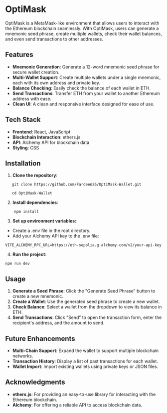 # OptiMask

OptiMask is a MetaMask-like environment that allows users to interact with the Ethereum blockchain seamlessly. With OptiMask, users can generate a mnemonic seed phrase, create multiple wallets, check their wallet balances, and even send transactions to other addresses.

## Features

- **Mnemonic Generation**: Generate a 12-word mnemonic seed phrase for secure wallet creation.
- **Multi-Wallet Support**: Create multiple wallets under a single mnemonic, each with its own address and private key.
- **Balance Checking**: Easily check the balance of each wallet in ETH.
- **Send Transactions**: Transfer ETH from your wallet to another Ethereum address with ease.
- **Clean UI**: A clean and responsive interface designed for ease of use.

## Tech Stack

- **Frontend**: React, JavaScript
- **Blockchain Interaction**: ethers.js
- **API**: Alchemy API for blockchain data
- **Styling**: CSS

## Installation

1. **Clone the repository**:
```
   git clone https://github.com/Fardeen26/OptiMask-Wallet.git
```
```
   cd OptiMask-Wallet
```

2. **Install dependencies**:
```
    npm install
```

3. **Set up environment variables:**:
- Create a .env file in the root directory.
- Add your Alchemy API key to the .env file:
```
VITE_ALCHEMY_RPC_URL=https://eth-sepolia.g.alchemy.com/v2/your-api-key
```

4. **Run the project**:
```
npm run dev
```

## Usage
1. **Generate a Seed Phrase**: Click the "Generate Seed Phrase" button to create a new mnemonic.
2. **Create a Wallet**: Use the generated seed phrase to create a new wallet.
3. **Check Balance**: Select a wallet from the dropdown to view its balance in ETH.
4. **Send Transactions**: Click "Send" to open the transaction form, enter the recipient's address, and the amount to send.


## Future Enhancements
- **Multi-Chain Support**: Expand the wallet to support multiple blockchain networks.
- **Transaction History**: Display a list of past transactions for each wallet.
- **Wallet Import**: Import existing wallets using private keys or JSON files.

## Acknowledgments
- **ethers.js**: For providing an easy-to-use library for interacting with the Ethereum blockchain.
- **Alchemy**: For offering a reliable API to access blockchain data.
